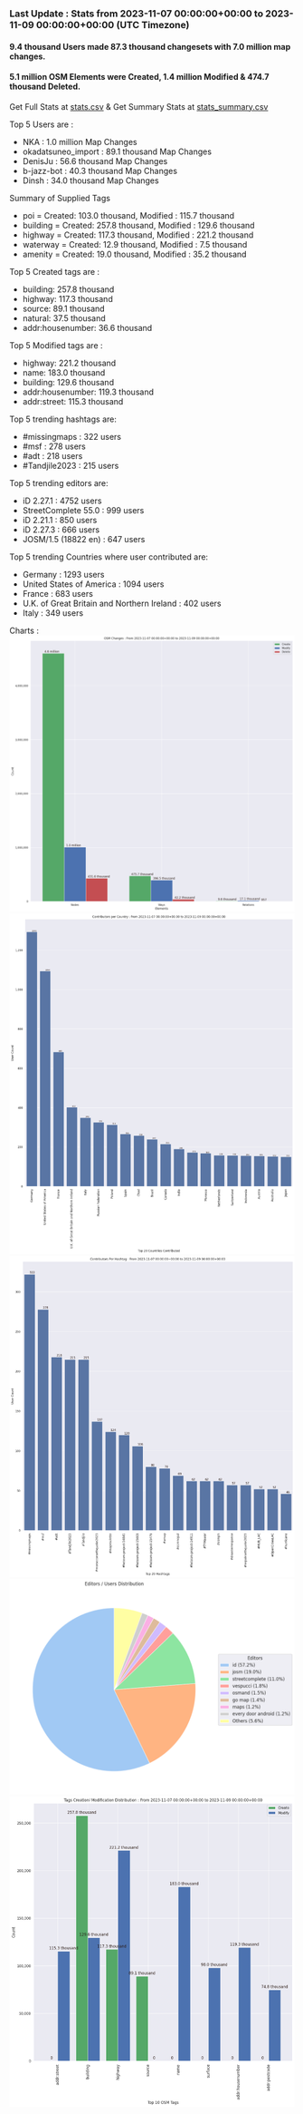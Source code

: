 ### Last Update : Stats from 2023-11-07 00:00:00+00:00 to 2023-11-09 00:00:00+00:00 (UTC Timezone)

#### 9.4 thousand Users made 87.3 thousand changesets with 7.0 million map changes.
#### 5.1 million OSM Elements were Created, 1.4 million Modified & 474.7 thousand Deleted.
Get Full Stats at [stats.csv](/stats/Global/Daily/stats.csv)
 & Get Summary Stats at [stats_summary.csv](/stats/Global/Daily/stats_summary.csv)

Top 5 Users are : 
- NKA : 1.0 million Map Changes
- okadatsuneo_import : 89.1 thousand Map Changes
- DenisJu : 56.6 thousand Map Changes
- b-jazz-bot : 40.3 thousand Map Changes
- Dinsh : 34.0 thousand Map Changes

Summary of Supplied Tags
- poi = Created: 103.0 thousand, Modified : 115.7 thousand
- building = Created: 257.8 thousand, Modified : 129.6 thousand
- highway = Created: 117.3 thousand, Modified : 221.2 thousand
- waterway = Created: 12.9 thousand, Modified : 7.5 thousand
- amenity = Created: 19.0 thousand, Modified : 35.2 thousand


Top 5 Created tags are :
- building: 257.8 thousand
- highway: 117.3 thousand
- source: 89.1 thousand
- natural: 37.5 thousand
- addr:housenumber: 36.6 thousand


Top 5 Modified tags are :
- highway: 221.2 thousand
- name: 183.0 thousand
- building: 129.6 thousand
- addr:housenumber: 119.3 thousand
- addr:street: 115.3 thousand


Top 5 trending hashtags are:
- #missingmaps : 322 users
- #msf : 278 users
- #adt : 218 users
- #Tandjile2023 : 215 users


Top 5 trending editors are:
- iD 2.27.1 : 4752 users
- StreetComplete 55.0 : 999 users
- iD 2.21.1 : 850 users
- iD 2.27.3 : 666 users
- JOSM/1.5 (18822 en) : 647 users


Top 5 trending Countries where user contributed are:
- Germany : 1293 users
- United States of America : 1094 users
- France : 683 users
- U.K. of Great Britain and Northern Ireland : 402 users
- Italy : 349 users


 Charts : 
![Alt text](./stats_osm_changes.png) 
![Alt text](./stats_users_per_country.png) 
![Alt text](./stats_users_per_hashtag.png) 
![Alt text](./stats_editors_pie_chart.png) 
![Alt text](./stats_tags.png) 
